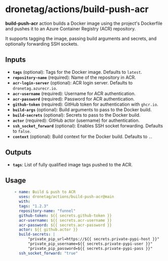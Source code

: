 # dronetag/actions/build-push-acr

**build-push-acr** action builds a Docker image using the project's Dockerfile and pushes it to an Azure Container Registry (ACR) repository.

It supports tagging the image, passing build arguments and secrets, and optionally forwarding SSH sockets.

## Inputs

- **`tags`** (optional): Tags for the Docker image. Defaults to `latest`.
- **`repository-name`** (required): Name of the repository in ACR.
- **`acr-login-server`** (optional): ACR login server. Defaults to `dronetag.azurecr.io`.
- **`acr-username`** (required): Username for ACR authentication.
- **`acr-password`** (required): Password for ACR authentication.
- **`github-token`** (required): GitHub token for authentication with `ghcr.io`.
- **`build-args`** (optional): Build arguments to pass to the Docker build.
- **`build-secrets`** (optional): Secrets to pass to the Docker build.
- **`actor`** (required): GitHub actor (username) for authentication.
- **`ssh_socket_forward`** (optional): Enables SSH socket forwarding. Defaults to `false`.
- **`context`** (optional): Build context for the Docker build. Defaults to `.`.

## Outputs

- **`tags`**: List of fully qualified image tags pushed to the ACR.

## Usage

```yaml
    - name: Build & push to ACR
      uses: dronetag/actions/build-push-acr@main
      with: 
      tags: "1.2.3"
      repository-name: "funnel"
      github-token: ${{ secrets.github-token }}
      acr-username: ${{ secrets.acr-username }}
      acr-password: ${{ secrets.acr-password }}
      actor: ${{ github.actor }}
      build-secrets: |
          "private_pip_url=https://${{ secrets.private-pypi-host }}"
          "private_pip_username=${{ secrets.private-pypi-user }}"
          "private_pip_password=${{ secrets.private-pypi-pass }}"
      ssh_socket_forward: "true"
```